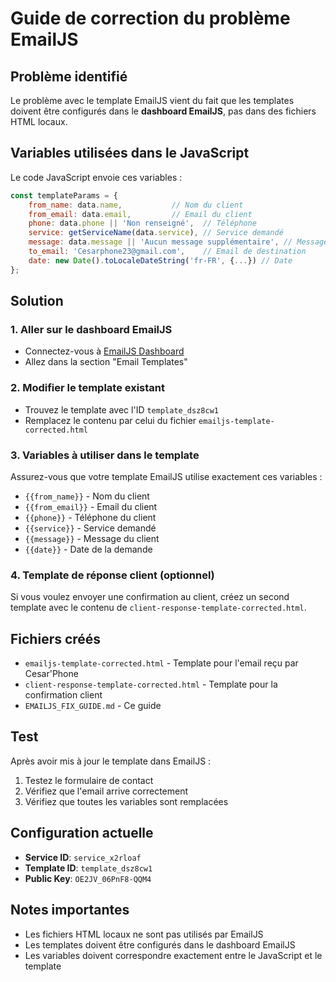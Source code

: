 # Guide de correction du problème EmailJS

## Problème identifié

Le problème avec le template EmailJS vient du fait que les templates doivent être configurés dans le **dashboard EmailJS**, pas dans des fichiers HTML locaux.

## Variables utilisées dans le JavaScript

Le code JavaScript envoie ces variables :
```javascript
const templateParams = {
    from_name: data.name,           // Nom du client
    from_email: data.email,         // Email du client
    phone: data.phone || 'Non renseigné',  // Téléphone
    service: getServiceName(data.service), // Service demandé
    message: data.message || 'Aucun message supplémentaire', // Message
    to_email: 'Cesarphone23@gmail.com',    // Email de destination
    date: new Date().toLocaleDateString('fr-FR', {...}) // Date
};
```

## Solution

### 1. Aller sur le dashboard EmailJS
- Connectez-vous à [EmailJS Dashboard](https://dashboard.emailjs.com/)
- Allez dans la section "Email Templates"

### 2. Modifier le template existant
- Trouvez le template avec l'ID `template_dsz8cw1`
- Remplacez le contenu par celui du fichier `emailjs-template-corrected.html`

### 3. Variables à utiliser dans le template
Assurez-vous que votre template EmailJS utilise exactement ces variables :
- `{{from_name}}` - Nom du client
- `{{from_email}}` - Email du client  
- `{{phone}}` - Téléphone du client
- `{{service}}` - Service demandé
- `{{message}}` - Message du client
- `{{date}}` - Date de la demande

### 4. Template de réponse client (optionnel)
Si vous voulez envoyer une confirmation au client, créez un second template avec le contenu de `client-response-template-corrected.html`.

## Fichiers créés

- `emailjs-template-corrected.html` - Template pour l'email reçu par Cesar'Phone
- `client-response-template-corrected.html` - Template pour la confirmation client
- `EMAILJS_FIX_GUIDE.md` - Ce guide

## Test

Après avoir mis à jour le template dans EmailJS :
1. Testez le formulaire de contact
2. Vérifiez que l'email arrive correctement
3. Vérifiez que toutes les variables sont remplacées

## Configuration actuelle

- **Service ID**: `service_x2rloaf`
- **Template ID**: `template_dsz8cw1` 
- **Public Key**: `OE2JV_06PnF8-QQM4`

## Notes importantes

- Les fichiers HTML locaux ne sont pas utilisés par EmailJS
- Les templates doivent être configurés dans le dashboard EmailJS
- Les variables doivent correspondre exactement entre le JavaScript et le template


